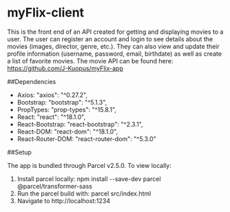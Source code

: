 # myFlix-client

This is the front end of an API created for getting and displaying movies to a user. The user can register an account and login to see details about the movies (images, director, genre, etc.). They can also view and update their profile information (username, password, email, birthdate) as well as create a list of favorite movies. The movie API can be found here: https://github.com/J-Kuopus/myFlix-app

##Dependencies

- Axios: "axios": "^0.27.2",
- Bootstrap: "bootstrap": "^5.1.3",
- PropTypes: "prop-types": "^15.8.1",
- React: "react": "^18.1.0",
- React-Bootstrap: "react-bootstrap": "^2.3.1",
- React-DOM: "react-dom": "^18.1.0",
- React-Router-DOM: "react-router-dom": "^5.3.0"

##Setup

The app is bundled through Parcel v2.5.0. To view locally:

1. Install parcel locally: npm install --save-dev parcel @parcel/transformer-sass
2. Run the parcel build with: parcel src/index.html
3. Navigate to http://localhost:1234

